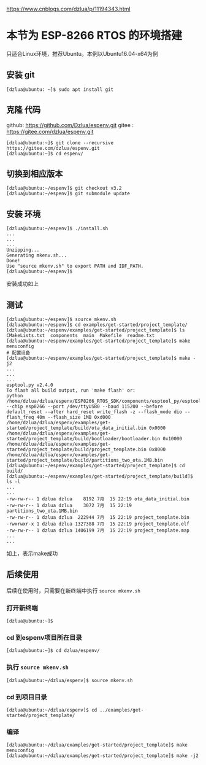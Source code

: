 https://www.cnblogs.com/dzlua/p/11194343.html

# 本节为 ESP-8266 RTOS 的环境搭建
只适合Linux环境，推荐Ubuntu。本例以Ubuntu16.04-x64为例

## 安装 git
```
[dzlua@ubuntu: ~]$ sudo apt install git
```

## 克隆 代码
github: https://github.com/Dzlua/espenv.git
gitee : https://gitee.com/dzlua/espenv.git

```
[dzlua@ubuntu:~]$ git clone --recursive https://gitee.com/dzlua/espenv.git
[dzlua@ubuntu:~]$ cd espenv/
```

## 切换到相应版本
```
[dzlua@ubuntu:~/espenv]$ git checkout v3.2
[dzlua@ubuntu:~/espenv]$ git submodule update
```

## 安装 环境
```
[dzlua@ubuntu:~/espenv]$ ./install.sh
...
...
...
Unzipping...
Generating mkenv.sh...
Done!
Use "source mkenv.sh" to export PATH and IDF_PATH.
[dzlua@ubuntu:~/espenv]$ 
```
安装成功如上

## 测试
```
[dzlua@ubuntu:~/espenv]$ source mkenv.sh
[dzlua@ubuntu:~/espenv]$ cd examples/get-started/project_template/
[dzlua@ubuntu:~/espenv/examples/get-started/project_template]$ ls
CMakeLists.txt  components  main  Makefile  readme.txt
[dzlua@ubuntu:~/espenv/examples/get-started/project_template]$ make menuconfig
# 配置设备
[dzlua@ubuntu:~/espenv/examples/get-started/project_template]$ make -j2
...
...
...
esptool.py v2.4.0
To flash all build output, run 'make flash' or:
python /home/dzlua/dzlua/espenv/ESP8266_RTOS_SDK/components/esptool_py/esptool/esptool.py --chip esp8266 --port /dev/ttyUSB0 --baud 115200 --before default_reset --after hard_reset write_flash -z --flash_mode dio --flash_freq 40m --flash_size 1MB 0xd000 /home/dzlua/dzlua/espenv/examples/get-started/project_template/build/ota_data_initial.bin 0x0000 /home/dzlua/dzlua/espenv/examples/get-started/project_template/build/bootloader/bootloader.bin 0x10000 /home/dzlua/dzlua/espenv/examples/get-started/project_template/build/project_template.bin 0x8000 /home/dzlua/dzlua/espenv/examples/get-started/project_template/build/partitions_two_ota.1MB.bin
[dzlua@ubuntu:~/espenv/examples/get-started/project_template]$ cd build/
[dzlua@ubuntu:~/espenv/examples/get-started/project_template/build]$ ls -l
...
...
-rw-rw-r-- 1 dzlua dzlua    8192 7月  15 22:19 ota_data_initial.bin
-rw-rw-r-- 1 dzlua dzlua    3072 7月  15 22:19 partitions_two_ota.1MB.bin
-rw-rw-r-- 1 dzlua dzlua  222944 7月  15 22:19 project_template.bin
-rwxrwxr-x 1 dzlua dzlua 1327388 7月  15 22:19 project_template.elf
-rw-rw-r-- 1 dzlua dzlua 1406199 7月  15 22:19 project_template.map
...
...
```
如上，表示make成功

## 后续使用
后续在使用时，只需要在新终端中执行 `source mkenv.sh`

### 打开新终端
```
[dzlua@ubuntu:~]$ 
```

### cd 到espenv项目所在目录
```
[dzlua@ubuntu:~]$ cd dzlua/espenv/
```

### 执行 `source mkenv.sh`
```
[dzlua@ubuntu:~/dzlua/espenv]$ source mkenv.sh
```

### cd 到项目目录
```
[dzlua@ubuntu:~/dzlua/espenv]$ cd ../examples/get-started/project_template/
```

### 编译
```
[dzlua@ubuntu:~/dzlua/examples/get-started/project_template]$ make menuconfig
[dzlua@ubuntu:~/dzlua/examples/get-started/project_template]$ make -j2
```
